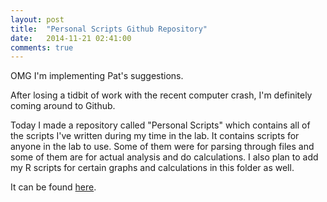 ```yaml
---
layout: post
title:  "Personal Scripts Github Repository"
date:   2014-11-21 02:41:00
comments: true
---
```


OMG I'm implementing Pat's suggestions. 

After losing a tidbit of work with the recent computer crash, I'm definitely coming around to Github. 

Today I made a repository called "Personal Scripts" which contains all of the scripts I've written during my time in the lab. It contains scripts for anyone in the lab to use.  Some of them were for parsing through files and some of them are for actual analysis and do calculations. I also plan to add my R scripts for certain graphs and calculations in this folder as well. 

It can be found [here](https://github.com/alyxwithay/Personal-Scripts).